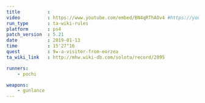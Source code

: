 ```yaml
---
title          :
video          : https://www.youtube.com/embed/BN4qRThAOv4 #https://youtu.be/BN4qRThAOv4
run_type       : ta-wiki-rules
platform       : ps4
patch_version  : 5.21
date           : 2019-01-13
time           : 15'27"16
quest          : 9★-a-visitor-from-eorzea
ta_wiki_link   : http://mhw.wiki-db.com/solota/record/2095

runners:
    - pochi

weapons:
    - gunlance
---
```

